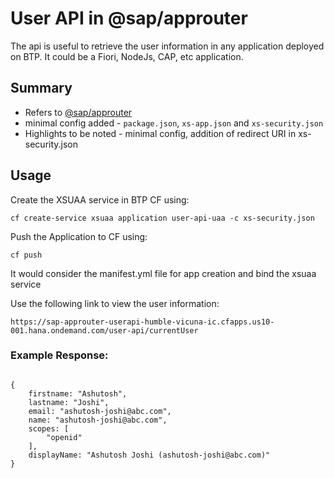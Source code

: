# User API in @sap/approuter

The api is useful to retrieve the user information in any application deployed on BTP. It could be a Fiori, NodeJs, CAP, etc application. 

## Summary

- Refers to [@sap/approuter](https://www.npmjs.com/package/@sap/approuter)
- minimal config added - `package.json`, `xs-app.json` and `xs-security.json`
- Highlights to be noted - minimal config, addition of redirect URI in xs-security.json


## Usage
Create the XSUAA service in BTP CF using:

`cf create-service xsuaa application user-api-uaa -c xs-security.json`

Push the Application to CF using:

`cf push`  

It would consider the manifest.yml file for app creation and bind the xsuaa service

Use the following link to view the user information: 

`
https://sap-approuter-userapi-humble-vicuna-ic.cfapps.us10-001.hana.ondemand.com/user-api/currentUser
`

### Example Response:
````

{
    firstname: "Ashutosh",
    lastname: "Joshi",
    email: "ashutosh-joshi@abc.com",
    name: "ashutosh-joshi@abc.com",
    scopes: [
        "openid"
    ],
    displayName: "Ashutosh Joshi (ashutosh-joshi@abc.com)"
}

````
